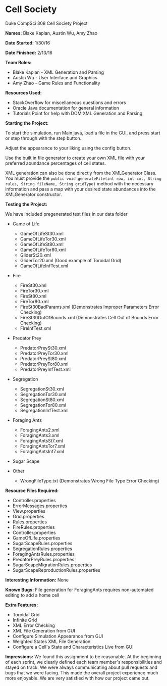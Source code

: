 # Cell Society
Duke CompSci 308 Cell Society Project

**Names:** Blake Kaplan, Austin Wu, Amy Zhao

**Date Started:** 1/30/16

**Date Finished:** 2/13/16

**Team Roles:**

* Blake Kaplan - XML Generation and Parsing
* Austin Wu - User Interface and Graphics
* Amy Zhao - Game Rules and Functionality

**Resources Used:**

* StackOverflow for miscellaneous questions and errors
* Oracle Java documentation for general information
* Tutorials Point for help with DOM XML Generation and Parsing

**Starting the Project:**

To start the simulation, run Main.java, load a file in the GUI, and press start or step through with the step button.

Adjust the appearance to your liking using the config button.

Use the built in file generator to create your own XML file with your preferred abundance percentages of cell states.

XML generation can also be done directly from the XMLGenerator Class. You must provide the `public void generateFile(int row, int col, String rules, String fileName, String gridType)` method with the necessary information and pass a map with your desired state abundances into the XMLGenerator constructor.


**Testing the Project:**

We have included pregenerated test files in our data folder

* Game of Life
  * GameOfLifeSt30.xml
  * GameOfLifeTor30.xml
  * GameOfLifeSt80.xml
  * GameOfLifeTor80.xml
  * GliderSt20.xml
  * GliderTor20.xml (Good example of Toroidal Grid)
  * GameOfLifeInfTest.xml

* Fire
  * FireSt30.xml
  * FireTor30.xml
  * FireSt80.xml
  * FireTor80.xml
  * FireSt30BadParams.xml (Demonstrates Improper Parameters Error Checking)
  * FireSt30OutOfBounds.xml (Demonstrates Cell Out of Bounds Error Checking)
  * FireInfTest.xml

* Predator Prey
  * PredatorPreySt30.xml
  * PredatorPreyTor30.xml
  * PredatorPreySt80.xml
  * PredatorPreyTor80.xml
  * PredatorPreyInfTest.xml

* Segregation
  * SegregationSt30.xml
  * SegregationTor30.xml
  * SegregationSt80.xml
  * SegregationTor80.xml
  * SegregationInfTest.xml

* Foraging Ants
  * ForagingAnts2.xml
  * ForagingAnts3.xml
  * ForagingAntsSt7.xml
  * ForagingAntsTor7.xml
  * ForagingAntsInf7.xml

* Sugar Scape

* Other
  * WrongFileType.txt (Demonstrates Wrong File Type Error Checking)

**Resource Files Required:**
* Controller.properties
* ErrorMessages.properties
* View.properties
* Grid.properties
* Rules.properties
* FireRules.properties
* Controller.properties
* GameOfLife.properties
* SugarScapeRules.properties
* SegregationRules.properties
* ForagingAntsRules.properties
* PredatorPreyRules.properties
* SugarScapeMigrationRules.properties
* SugarScapeReproductionRules.properties

**Interesting Information:** None

**Known Bugs:** File generation for ForagingAnts requires non-automated editing to add a home cell

**Extra Features:**
* Toroidal Grid
* Infinite Grid
* XML Error Checking
* XML File Generation from GUI
* Configure Simulation Appearance from GUI
* Weighted States XML File Generation
* Configure a Cell's State and Characteristics Live from GUI

**Impressions:** We found this assignment to be reasonable. At the beginning of each sprint, we clearly defined each team member's responsibilities and stayed on track. We were always communicating about pull requests and bugs that we were facing. This made the overall project experience much more enjoyable. We are very satisfied with how our project came out.

